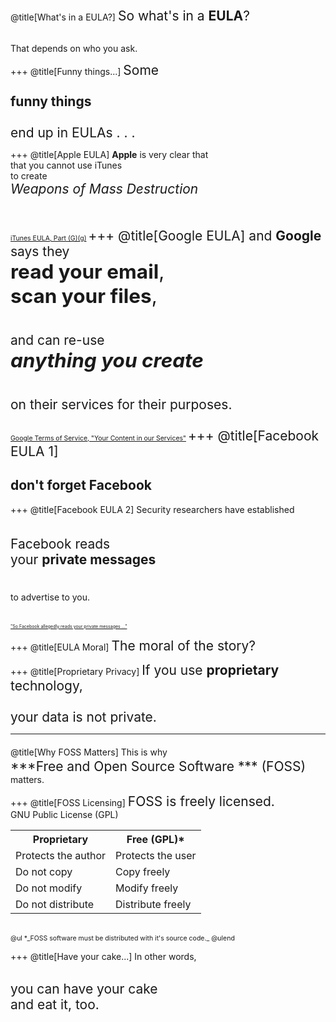 @title[What's in a EULA?]
<span style="font-size:150%">
So what's in a **EULA**?
</span>
<br><br>

That depends on who you ask.

+++
@title[Funny things...]
<span style="font-size:150%">
Some <br><br>
**funny things**<br><br>
end up in EULAs . . .
</span>

+++
@title[Apple EULA]
**Apple** is very clear that<br>
that you cannot use iTunes<br>
to create<br>
<span style="font-size:150%">
_Weapons of Mass Destruction_
<br><br><br>
<span style="font-size: 50%">
[iTunes EULA, Part (G)(g)](https://www.apple.com/legal/internet-services/itunes/us/terms.html)
</span>
+++
@title[Google EULA]
and **Google** says they<br>
<span style="font-size:150%">
**read your email**,<br>
**scan your files**,<br><br>
</span>
and can re-use<br>
<span style="font-size:150%"> 
***anything you create***<br><br>
</span>
on their services for their purposes.
<br><br>
<span style="font-size: 50%">
[Google Terms of Service, "Your Content in our Services"](https://policies.google.com/terms)
</span>
+++
@title[Facebook EULA 1]
## don't forget **Facebook**

+++
@title[Facebook EULA 2]
Security researchers have established
<br><br><br>
<span style="font-size:150%">
Facebook reads<br>
your **private messages**<br><br>
</span>

to advertise to you.
<br><br><br>
<span style = "font-size:50%">
["So Facebook allegedly reads your private messages ..."](https://www.zdnet.com/article/so-facebook-alledgedly-reads-your-private-messages-but-what-about-google)
</span>

+++
@title[EULA Moral]
<span style="font-size:150%">
The moral of the story?
</span>

+++
@title[Proprietary Privacy]
<span style="font-size:150%">
If you use **proprietary** technology,
<br><br>
your data is not private.
</span>

---
@title[Why FOSS Matters]
This is why
<span style = "font-size:150%">
<br>
***Free and Open Source Software *** 
(FOSS)
</span>
<br>
matters.

+++
@title[FOSS Licensing]
<span style="font-size:150%">
FOSS is freely licensed.
</span>
<br>
GNU Public License (GPL)
<br>
<table>

  <tr>
    <th>Proprietary</th>
    <th>Free (GPL)*</th> 
  </tr>

  <tr class="fragment tableRow">
    <td>Protects the author</td>
    <td>Protects the user</td>
  </tr>

  <tr class = "fragment tableRow">
    <td>Do not copy</td>
    <td>Copy freely</td>
  </tr>

  <tr class = "fragment tableRow">
    <td>Do not modify</td>
    <td>Modify freely</td>
  </tr>

  <tr class = "fragment tableRow">
    <td>Do not distribute</td>
    <td>Distribute freely</td>
  </tr>
</span>
</table>
<br>
<span style = "font-size:75%">
@ul
*_FOSS software must be distributed with it's source code._
@ulend
</span>

+++
@title[Have your cake...]
In other words,<br><br>

<span style="font-size:150%">
you can have your cake<br>
and eat it, too.
</span>
